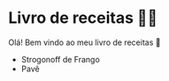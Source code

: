 # Livro de receitas  👨‍🍳 

Olá! Bem vindo ao meu livro de receitas 👋
 
 - Strogonoff de Frango
 - Pavê